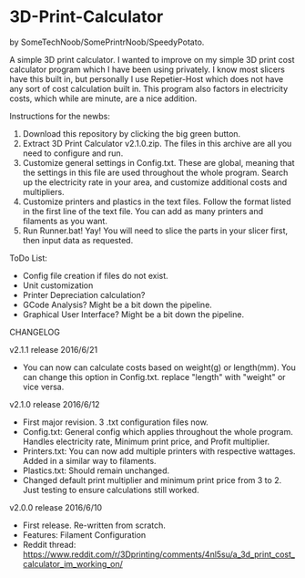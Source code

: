 # 3D-Print-Calculator
by SomeTechNoob/SomePrintrNoob/SpeedyPotato.

A simple 3D print calculator.  I wanted to improve on my simple 3D print cost calculator program which I have been using privately.  I know most slicers have this built in, but personally I use Repetier-Host which does not have any sort of cost calculation built in.  This program also factors in electricity costs, which while are minute, are a nice addition.

Instructions for the newbs:
 1. Download this repository by clicking the big green button.
 2. Extract 3D Print Calculator v2.1.0.zip.  The files in this archive are all you need to configure and run.
 3. Customize general settings in Config.txt.  These are global, meaning that the settings in this file are used throughout the whole program.  Search up the electricity rate in your area, and customize additional costs and multipliers.
 4. Customize printers and plastics in the text files.  Follow the format listed in the first line of the text file.  You can add as many printers and filaments as you want.
 5. Run Runner.bat!  Yay!  You will need to slice the parts in your slicer first, then input data as requested.

ToDo List:
 - Config file creation if files do not exist.
 - Unit customization
 - Printer Depreciation calculation?
 - GCode Analysis?  Might be a bit down the pipeline.
 - Graphical User Interface?  Might be a bit down the pipeline.

CHANGELOG

v2.1.1 release 2016/6/21
- You can now can calculate costs based on weight(g) or length(mm).  You can change this option in Config.txt.  replace "length" with "weight" or vice versa.

v2.1.0 release 2016/6/12
 - First major revision.  3 .txt configuration files now.
 - Config.txt: General config which applies throughout the whole program.  Handles electricity rate, Minimum print price, and Profit multiplier.
 - Printers.txt: You can now add multiple printers with respective wattages.  Added in a similar way to filaments.
 - Plastics.txt: Should remain unchanged.
 - Changed default print multiplier and minimum print price from 3 to 2.  Just testing to ensure calculations still worked.

v2.0.0 release 2016/6/10
 - First release.  Re-written from scratch.
 - Features: Filament Configuration
 - Reddit thread: https://www.reddit.com/r/3Dprinting/comments/4nl5su/a_3d_print_cost_calculator_im_working_on/

